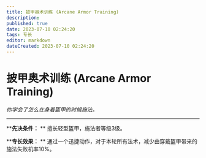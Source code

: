 ```yaml
---
title: 披甲奥术训练 (Arcane Armor Training)
description: 
published: true
date: 2023-07-10 02:24:20
tags: 专长
editor: markdown
dateCreated: 2023-07-10 02:24:20
---
```


# 披甲奥术训练 (Arcane Armor Training)

_你学会了怎么在身着盔甲的时候施法。_

---

****先决条件：** ** 擅长轻型盔甲，施法者等级3级。

****专长效果：** ** 通过一个迅捷动作，对于本轮所有法术，减少由穿戴盔甲带来的施法失败机率10%。

